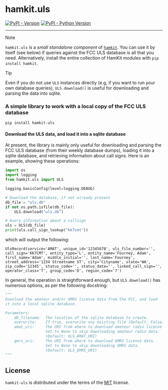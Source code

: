 # hamkit.uls

[![PyPI - Version](https://img.shields.io/pypi/v/hamkit-uls.svg)](https://pypi.org/project/hamkit-uls)
[![PyPI - Python Version](https://img.shields.io/pypi/pyversions/hamkit-uls.svg)](https://pypi.org/project/hamkit-uls)

---

> [!NOTE]  
> `hamkit.uls` is a _small standalone component_ of [`hamkit`](https://pypi.org/project/hamkit/). You can use it by itself (see below) if queries against the FCC ULS database is all that you need. Alternatively, install the entire collection of HamKit modules with `pip install hamkit`.

> [!TIP]  
> Even if you do not use `ULS` instances directly (e.g, if you want to run your own database queries), `ULS.download()` is useful for downloading and parsing the data into sqlite.

### A simple library to work with a local copy of the FCC ULS database

```console
pip install hamkit-uls
```

#### Download the ULS data, and load it into a sqlite database

At present, the library is mainly only useful for downloading and parsing the FCC ULS database (from their weekly database dumps), loading it into a sqlite database, and retrieving information about call signs. Here is an example, showing these operations:

```python
import os
import logging
from hamkit.uls import ULS

logging.basicConfig(level=logging.DEBUG)

# Download the database, if not already present
db_file = "uls.db"
if not os.path.isfile(db_file):
    ULS.download("uls.db")

# Query information about a callsign
uls = ULS(db_file)
print(uls.call_sign_lookup("kk7cmt"))
```

which will output the following:

```
UlsRecord(service='AMAT', unique_id='12345678', uls_file_number='', call_sign='KK7CMT', entity_type='L', entity_name='Fourney, Adam', first_name='Adam', middle_initial='', last_name='Fourney', street_address='1234 Streetname ST', city='Cityname', state='WA', zip_code='12345', status_code='', status_date='', linked_call_sign='', operator_class='T', group_code='D', region_code='7')
```

In general, the operation is straightforward enough, but `ULS.download()` has numerous options, as per the following docstring:

```python
"""
Download the amateur and/or GMRS license data from the FCC, and load
it into a local sqlite database.

Parameters:
    db_filename:  The location of the sqlite database to create.
    overwrite:    If true, overwrite any existing file (Default: False)
    amat_uri:     The URI from where to download amateur radio license data.
                  Set to None to skip downloading amateur radio data.
                  (Default: ULS_AMAT_URI)
    gmrs_uri:     The URI from where to download GMRS license data.
                  Set to None to skip downloading GMRS data.
                  (Default: ULS_GMRS_URI)
"""
```

## License

`hamkit-uls` is distributed under the terms of the [MIT](https://spdx.org/licenses/MIT.html) license.
